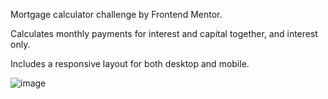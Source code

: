 Mortgage calculator challenge by Frontend Mentor.

Calculates monthly payments for interest and capital together, and interest only.

Includes a responsive layout for both desktop and mobile.

![image](https://github.com/user-attachments/assets/6857367d-35a0-4481-83ba-c6a4a3013259)
